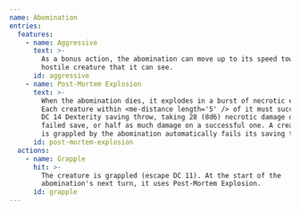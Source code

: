 ```yaml
---
name: Abomination
entries:
  features:
    - name: Aggressive
      text: >-
        As a bonus action, the abomination can move up to its speed toward a
        hostile creature that it can see.
      id: aggressive
    - name: Post-Mortem Explosion
      text: >-
        When the abomination dies, it explodes in a burst of necrotic energy.
        Each creature within <me-distance length='5' /> of it must succeed on a
        DC 14 Dexterity saving throw, taking 28 (8d6) necrotic damage on a
        failed save, or half as much damage on a successful one. A creature that
        is grappled by the abomination automatically fails its saving throw.
      id: post-mortem-explosion
  actions:
    - name: Grapple
      hit: >-
        The creature is grappled (escape DC 11). At the start of the
        abomination's next turn, it uses Post-Mortem Explosion.
      id: grapple
---
```

